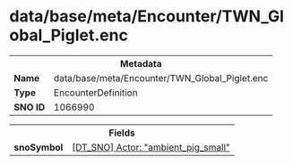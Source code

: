 <h1>data/base/meta/Encounter/TWN_Global_Piglet.enc</h1><table><tr><th colspan="100%">Metadata</th></tr><tr><td><b>Name</b></td><td>data/base/meta/Encounter/TWN_Global_Piglet.enc</td></tr><tr><td><b>Type</b></td><td>EncounterDefinition</td></tr><tr><td><b>SNO ID</b></td><td>1066990</td></tr></table>

<table><tr><th colspan="100%">Fields</th></tr><tr><td><b>snoSymbol</b></td><td><a href="..\Actor\ambient_pig_small.acr">[DT_SNO] Actor: "ambient_pig_small"</a></td></tr></table>

